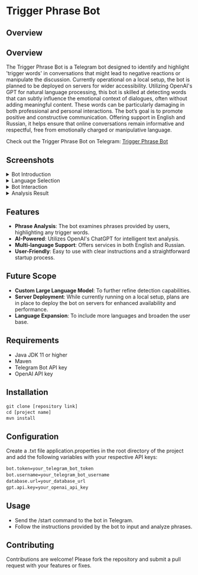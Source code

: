 # Trigger Phrase Bot

## Overview

## Overview

The Trigger Phrase Bot is a Telegram bot designed to identify and highlight 'trigger words' in conversations that might lead to negative reactions or manipulate the discussion. Currently operational on a local setup, the bot is planned to be deployed on servers for wider accessibility. Utilizing OpenAI's GPT for natural language processing, this bot is skilled at detecting words that can subtly influence the emotional context of dialogues, often without adding meaningful content. These words can be particularly damaging in both professional and personal interactions. The bot’s goal is to promote positive and constructive communication. Offering support in English and Russian, it helps ensure that online conversations remain informative and respectful, free from emotionally charged or manipulative language.

Check out the Trigger Phrase Bot on Telegram: [Trigger Phrase Bot](https://t.me/trigger_phrase_bot)



## Screenshots

<details>
  <summary>Bot Introduction</summary>
  <img src="src/main/images/1.jpeg" alt="Bot Introduction" width="300"/>
</details>

<details>
  <summary>Language Selection</summary>
  <img src="src/main/images/2.jpeg" alt="Bot Introduction" width="300"/>
</details>

<details>
  <summary>Bot Interaction</summary>
  <img src="src/main/images/3.jpeg" alt="Bot Introduction" width="300"/>
</details>

<details>
  <summary>Analysis Result</summary>
  <img src="src/main/images/4.jpeg" alt="Bot Introduction" width="300"/>
</details>


## Features

- **Phrase Analysis**: The bot examines phrases provided by users, highlighting any trigger words.
- **AI-Powered**: Utilizes OpenAI's ChatGPT for intelligent text analysis.
- **Multi-language Support**: Offers services in both English and Russian.
- **User-Friendly**: Easy to use with clear instructions and a straightforward startup process.

## Future Scope

- **Custom Large Language Model**: To further refine detection capabilities.
- **Server Deployment**: While currently running on a local setup, plans are in place to deploy the bot on servers for enhanced availability and performance.
- **Language Expansion**: To include more languages and broaden the user base.


## Requirements

- Java JDK 11 or higher
- Maven
- Telegram Bot API key
- OpenAI API key

## Installation

```shell
git clone [repository link]
cd [project name]
mvn install
```

## Configuration
Create a .txt file application.properties in the root directory of the project and add the following variables with your respective API keys:
```bash
bot.token=your_telegram_bot_token
bot.username=your_telegram_bot_username
database.url=your_database_url
gpt.api.key=your_openai_api_key
```

## Usage
- Send the /start command to the bot in Telegram.
- Follow the instructions provided by the bot to input and analyze phrases.

## Contributing
Contributions are welcome! Please fork the repository and submit a pull request with your features or fixes.